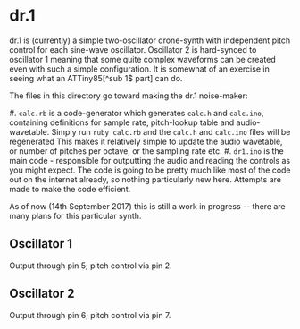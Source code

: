 # dr.1

dr.1 is (currently) a simple two-oscillator drone-synth with independent pitch control
for each sine-wave oscillator. Oscillator 2 is hard-synced to oscillator 1 meaning that
some quite complex waveforms can be created even with such a simple configuration. It is
somewhat of an exercise in seeing what an ATTiny85[^sub 1$ part] can do.

The files in this directory go toward making the dr.1 noise-maker:

#. `calc.rb` is a code-generator which generates `calc.h` and `calc.ino`,
   containing definitions for sample rate, pitch-lookup table and audio-wavetable.
   Simply run `ruby calc.rb` and the `calc.h` and `calc.ino` files will be regenerated
   This makes it relatively simple to update the audio wavetable, or number of pitches
   per octave, or the sampling rate etc.
#. `dr1.ino` is the main code - responsible for outputting the audio and reading
   the controls as you might expect. The code is going to be pretty much like most
   of the code out on the internet already, so nothing particularly new here. Attempts
   are made to make the code efficient.
   
As of now (14th September 2017) this is still a work in progress -- there are many plans
for this particular synth.

## Oscillator 1

Output through pin 5; pitch control via pin 2.

## Oscillator 2

Output through pin 6; pitch control via pin 7.
